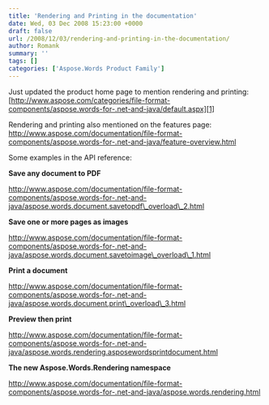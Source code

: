 ```yaml
---
title: 'Rendering and Printing in the documentation'
date: Wed, 03 Dec 2008 15:23:00 +0000
draft: false
url: /2008/12/03/rendering-and-printing-in-the-documentation/
author: Romank
summary: ''
tags: []
categories: ['Aspose.Words Product Family']
---
```


Just updated the product home page to mention rendering and printing: [http://www.aspose.com/categories/file-format-components/aspose.words-for-.net-and-java/default.aspx][1]

Rendering and printing also mentioned on the features page: http://www.aspose.com/documentation/file-format-components/aspose.words-for-.net-and-java/feature-overview.html

Some examples in the API reference:

**Save any document to PDF**

http://www.aspose.com/documentation/file-format-components/aspose.words-for-.net-and-java/aspose.words.document.savetopdf\_overload\_2.html

**Save one or more pages as images**

http://www.aspose.com/documentation/file-format-components/aspose.words-for-.net-and-java/aspose.words.document.savetoimage\_overload\_1.html

**Print a document**

http://www.aspose.com/documentation/file-format-components/aspose.words-for-.net-and-java/aspose.words.document.print\_overload\_3.html

**Preview then print**

http://www.aspose.com/documentation/file-format-components/aspose.words-for-.net-and-java/aspose.words.rendering.asposewordsprintdocument.html

**The new Aspose.Words.Rendering namespace**

http://www.aspose.com/documentation/file-format-components/aspose.words-for-.net-and-java/aspose.words.rendering.html




[1]: https://docs.aspose.com/display/wordsjava/Home




